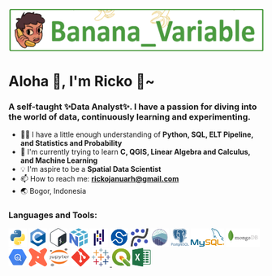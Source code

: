 ![](img/banana_variable.gif)

<h1 align="left">Aloha 👋, I'm Ricko 🍍~</h1>
<h3 align="left">A self-taught ✨Data Analyst✨. I have a passion for diving into the world of data, continuously learning and experimenting.</h3>

- 👨‍🏫 I have a little enough understanding of **Python, SQL, ELT Pipeline, and Statistics and Probability**
- 🌱 I'm currently trying to learn **C, QGIS, Linear Algebra and Calculus, and Machine Learning**
- 💡 I'm aspire to be a **Spatial Data Scientist**
- 📫 How to reach me: **rickojanuarh@gmail.com**
- 🌏 Bogor, Indonesia

<h3 align="left">Languages and Tools:</h3>
<p align="left">
  <img src="img/python-logo.svg" alt="python" width="36" height="36"/>
  <img src="img/c-logo.svg" alt="c" width="36" height="36"/>
  <img src="img/bash-logo.svg" alt="bash" width="36" height="36"/>
  <img src="img/numpy-logo.svg" alt="numpy" width="36" height="36"/>
  <img src="img/pandas-logo.svg" alt="pandas" width="36" height="36"/>
  <img src="img/scipy-logo.svg" alt="scipy" width="36" height="36"/>
  <img src="img/statsmodels-logo.svg" alt="statsmodels" width="36" height="36"/>
  <img src="img/seaborn-logo.svg" alt="seaborn" width="36" height="36"/>
  <img src="img/postgresql-logo.svg" alt="postgresql" width="36" height="36"/>
  <img src="img/mysql-logo.svg" alt="mysql" width="66" height="36"/>
  <img src="img/mongodb-logo.svg" alt="mongodb" width="66" height="36"/>
  <img src="img/bigquery-logo.svg" alt="bigquery" width="36" height="36"/>
  <img src="img/dbt-logo.svg" alt="dbt" width="36" height="36"/>
  <img src="img/jupyter-logo.svg" alt="jupyter" width="40" height="36"/>
  <img src="img/git-logo.svg" alt="git" width="36" height="36"/>
  <a href="https://public.tableau.com/app/profile/ricko.januar/vizzes" target="_blank" rel="noreferrer"> <img src="img/tableau-logo.svg" alt="tableau" width="36" height="36"/> </a>
  <img src="img/qgis-logo.svg" alt="qgis" width="36" height="36"/>
  <img src="img/microsoft excel-logo.svg" alt="msexcel" width="36" height="36"/>
</p>

